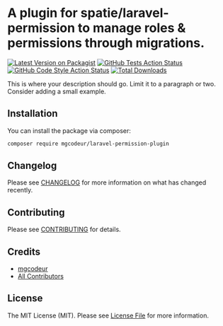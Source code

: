 # A plugin for spatie/laravel-permission to manage roles & permissions through migrations.

[![Latest Version on Packagist](https://img.shields.io/packagist/v/mgcodeur/laravel-permission-plugin.svg?style=flat-square)](https://packagist.org/packages/mgcodeur/laravel-permission-plugin)
[![GitHub Tests Action Status](https://img.shields.io/github/actions/workflow/status/mgcodeur/laravel-permission-plugin/run-tests.yml?branch=main&label=tests&style=flat-square)](https://github.com/mgcodeur/laravel-permission-plugin/actions?query=workflow%3Arun-tests+branch%3Amain)
[![GitHub Code Style Action Status](https://img.shields.io/github/actions/workflow/status/mgcodeur/laravel-permission-plugin/fix-php-code-style-issues.yml?branch=main&label=code%20style&style=flat-square)](https://github.com/mgcodeur/laravel-permission-plugin/actions?query=workflow%3A"Fix+PHP+code+style+issues"+branch%3Amain)
[![Total Downloads](https://img.shields.io/packagist/dt/mgcodeur/laravel-permission-plugin.svg?style=flat-square)](https://packagist.org/packages/mgcodeur/laravel-permission-plugin)

This is where your description should go. Limit it to a paragraph or two. Consider adding a small example.

## Installation

You can install the package via composer:

```bash
composer require mgcodeur/laravel-permission-plugin
```

## Changelog

Please see [CHANGELOG](CHANGELOG.md) for more information on what has changed recently.

## Contributing

Please see [CONTRIBUTING](CONTRIBUTING.md) for details.

## Credits

- [mgcodeur](https://github.com/mgcodeur)
- [All Contributors](../../contributors)

## License

The MIT License (MIT). Please see [License File](LICENSE.md) for more information.

